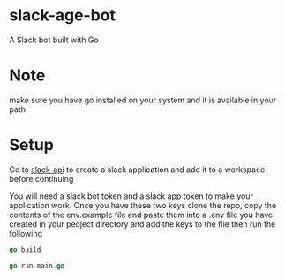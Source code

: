 # slack-age-bot
A Slack bot built with Go

# Note 
make sure you have go installed on your system and it is available in your path

# Setup 
Go to [slack-api](www.api.slack.com) to create a slack application and add it to a workspace before continuing

You will need a slack bot token and a slack app token to make your application work. Once you have these two keys clone the repo, copy the contents of the env.example file and paste them into a .env file you have created in your peoject directory and add the keys to the file then run the following

```go
go build
```

```go
go run main.go
```
